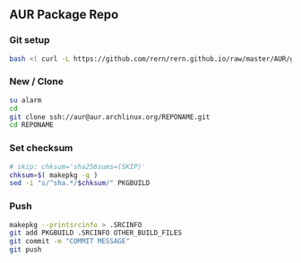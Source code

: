 AUR Package Repo
---

### Git setup
```sh
bash <( curl -L https://github.com/rern/rern.github.io/raw/master/AUR/git_setup.sh )
```

### New / Clone
```sh
su alarm
cd
git clone ssh://aur@aur.archlinux.org/REPONAME.git
cd REPONAME
```

### Set checksum
```sh
# skip: chksum='sha256sums=(SKIP)'
chksum=$( makepkg -g )
sed -i "s/^sha.*/$chksum/" PKGBUILD
```

### Push
```sh
makepkg --printsrcinfo > .SRCINFO
git add PKGBUILD .SRCINFO OTHER_BUILD_FILES
git commit -m "COMMIT MESSAGE"
git push
```
